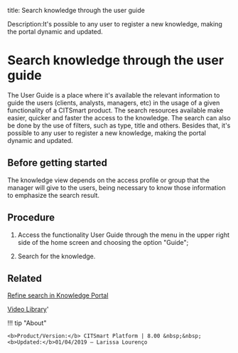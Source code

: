 title: Search knowledge through the user guide

Description:It's possible to any user to register a new knowledge, making the portal dynamic and updated.
# Search knowledge through the user guide

The User Guide is a place where it's available the relevant information to guide the users (clients, analysts, managers, etc) in the usage of a given functionality of a CITSmart product. The search resources available make easier, quicker and faster the access to the knowledge. The search can also be done by the use of filters, such as type, title and others. Besides that, it's possible to any user to register a new knowledge, making the portal dynamic and updated.

Before getting started
--------------------------

The knowledge view depends on the access profile or group that the manager will
give to the users, being necessary to know those information to emphasize the
search result.

Procedure
-------------

1.  Access the functionality User Guide through the menu in the upper right side
    of the home screen and choosing the option "Guide";

2.  Search for the knowledge.

Related
-----------

[Refine search in Knowledge Portal](/en-us/citsmart-platform-8/processes/knowledge/configuration/refine-search-knowledge-portal.html)

<i class='fa fa-youtube-play  fa-2x' style='color:#97ce17;vertical-align: middle;'> </i> [Video Library](https://www.youtube.com/playlist?list=PLB5qK2uzf2RPrJlfrg8kcSk7iorkZwCWq)'

!!! tip "About"

    <b>Product/Version:</b> CITSmart Platform | 8.00 &nbsp;&nbsp;
    <b>Updated:</b>01/04/2019 – Larissa Lourenço

